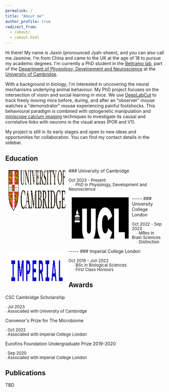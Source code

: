 ```yaml
---
permalink: /
title: "About me"
author_profile: true
redirect_from: 
  - /about/
  - /about.html
---
```


Hi there! My name is Jiaxin (pronounced Jyah-sheen), and you can also call me Jasmine. I'm from China and came to the UK at the age of 18 to pursue my academic degrees. I'm currently a PhD student in the [Beltramo lab](https://www.beltramolab.org/), part of the [Department of Physiology, Development and Neuroscience](https://www.pdn.cam.ac.uk/) at the [University of Cambridge](https://www.cam.ac.uk/). 

With a background in biology, I'm interested in uncovering the neural mechanisms underlying animal behaviour. My PhD project focuses on the intersection of vision and social learning in mice. We use [DeepLabCut](http://www.mackenziemathislab.org/deeplabcut) to track freely moving mice before, during, and after an "observer" mouse watches a "demonstrator" mouse experiencing painful footshocks. This behavioural paradigm is combined with optogenetic manipulation and [miniscope calcium imaging](http://miniscope.org/index.php/Main_Page) techniques to investigate its causal and correlative links with neurons in the visual areas (POR and V1).  

My project is still in its early stages and open to new ideas and opportunities for collaboration. You can find my contact details in the sidebar. 

Education
-----
<img style="float: left; margin:5px 10px" src="../images/ucam-logo-colour-preferred.jpg" width="180" height="130">
### University of Cambridge
<p style="line-height:1.0">
<font size="2">
Oct 2023 - Present<br />
&nbsp;&nbsp;&nbsp;&nbsp;∙ PhD in Physiology, Development and Neuroscience 
</font>
</p>
-----
<img style="float: left; margin:5px 10px" src="../images/university-college-london-ucl-seeklogo.png" width="180" height="130">
### University College London
<p style="line-height:1.0">
<font size="2">
Oct 2022 - Sep 2023<br />
&nbsp;&nbsp;&nbsp;&nbsp;∙ MRes in Brain Sciences<br />
&nbsp;&nbsp;&nbsp;&nbsp;∙ Distinction
</font> 
</p>
-----
<img style="float: left; margin:5px 10px" src="../images/IMPERIAL_logo_RGB_Blue_safe_area_2024.png" width="180" height="130">
### Imperial College London 
<p style="line-height:1.0">
<font size="2">
Oct 2019 - Jun 2022<br />
&nbsp;&nbsp;&nbsp;&nbsp;∙ BSc in Biological Sciences<br />
&nbsp;&nbsp;&nbsp;&nbsp;∙ First Class Honours
</font> 
</p>

Awards
------
CSC Cambridge Scholarship 
<p style="line-height:1.0">
<font size="2">
∙ Jul 2023<br />
∙ Associated with University of Cambridge<br />
</font>
</p>

Convenor's Prize for The Microbiome
<p style="line-height:1.0">
<font size="2">
∙ Oct 2022<br />
∙ Associated with Imperial College London<br />
</font>
</p>

Eurofins Foundation Undergraduate Prize 2019-2020
<p style="line-height:1.0">
<font size="2">
∙ Sep 2020<br />
∙ Associated with Imperial College London<br />
</font>
</p>

Publications 
-------
TBD
